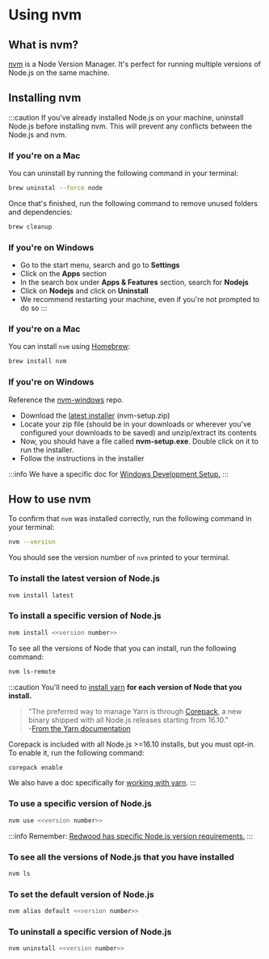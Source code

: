 # Using nvm

## What is nvm?

[nvm](https://github.com/nvm-sh/nvm) is a Node Version Manager. It's perfect for running multiple versions of Node.js on the same machine.

## Installing nvm

:::caution
If you've already installed Node.js on your machine, uninstall Node.js before installing nvm. This will prevent any conflicts between the Node.js and nvm.

### If you're on a Mac
You can uninstall by running the following command in your terminal:

```bash
brew uninstal --force node
```

Once that's finished, run the following command to remove unused folders and dependencies:
```bash
brew cleanup
```

### If you're on Windows

- Go to the start menu, search and go to **Settings**
- Click on the **Apps** section
- In the search box under **Apps & Features** section, search for **Nodejs**
- Click on **Nodejs** and click on **Uninstall**
- We recommend restarting your machine, even if you're not prompted to do so
:::

### If you're on a Mac
You can install `nvm` using [Homebrew](https://brew.sh/):

```bash
brew install nvm
```

### If you're on Windows
Reference the [nvm-windows](https://github.com/coreybutler/nvm-windows) repo.

- Download the [latest installer](https://github.com/coreybutler/nvm-windows/releases) (nvm-setup.zip)
- Locate your zip file (should be in your downloads or wherever you've configured your downloads to be saved) and unzip/extract its contents
- Now, you should have a file called **nvm-setup.exe**. Double click on it to run the installer.
- Follow the instructions in the installer

:::info
We have a specific doc for [Windows Development Setup.](/docs/how-to/windows-development-setup)
:::

## How to use nvm

To confirm that `nvm` was installed correctly, run the following command in your terminal:

```bash
nvm --version
```

You should see the version number of `nvm` printed to your terminal.

### To install the latest version of Node.js

```bash
nvm install latest
```

### To install a specific version of Node.js

```bash
nvm install <<version number>>
```

To see all the versions of Node that you can install, run the following command:

```bash
nvm ls-remote
```

:::caution
You'll need to [install yarn](https://yarnpkg.com/getting-started/install) **for each version of Node that you install.**

> "The preferred way to manage Yarn is through [Corepack](https://nodejs.org/dist/latest/docs/api/corepack.html), a new binary shipped with all Node.js releases starting from 16.10." <br />-[From the Yarn documentation](https://yarnpkg.com/getting-started/install)

Corepack is included with all Node.js >=16.10 installs, but you must opt-in. To enable it, run the following command:

```bash
corepack enable
```

We also have a doc specifically for [working with yarn](/docs/how-to/using-yarn).
:::

### To use a specific version of Node.js

```bash
nvm use <<version number>>
```

:::info
Remember: [Redwood has specific Node.js version requirements.](../tutorial/chapter1/prerequisites.md#nodejs-and-yarn-versions)
:::

### To see all the versions of Node.js that you have installed

```bash
nvm ls
```

### To set the default version of Node.js

```bash
nvm alias default <<version number>>
```

### To uninstall a specific version of Node.js

```bash
nvm uninstall <<version number>>
```

